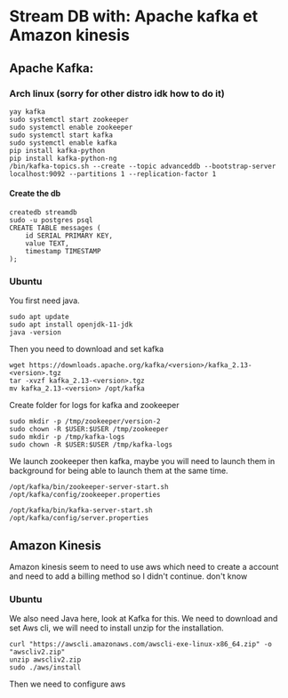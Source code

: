 # Stream DB with: Apache kafka et Amazon kinesis

## Apache Kafka:

### Arch linux (sorry for other distro idk how to do it)

```
yay kafka
sudo systemctl start zookeeper
sudo systemctl enable zookeeper
sudo systemctl start kafka
sudo systemctl enable kafka
pip install kafka-python
pip install kafka-python-ng
/bin/kafka-topics.sh --create --topic advanceddb --bootstrap-server localhost:9092 --partitions 1 --replication-factor 1
```

#### Create the db

```
createdb streamdb
sudo -u postgres psql
CREATE TABLE messages (
    id SERIAL PRIMARY KEY,
    value TEXT,
    timestamp TIMESTAMP
);
```
### Ubuntu
You first need java. 

```
sudo apt update
sudo apt install openjdk-11-jdk
java -version
```
Then you need to download and set kafka

```
wget https://downloads.apache.org/kafka/<version>/kafka_2.13-<version>.tgz
tar -xvzf kafka_2.13-<version>.tgz
mv kafka_2.13-<version> /opt/kafka
```
Create folder for logs for kafka and zookeeper
```
sudo mkdir -p /tmp/zookeeper/version-2
sudo chown -R $USER:$USER /tmp/zookeeper
sudo mkdir -p /tmp/kafka-logs
sudo chown -R $USER:$USER /tmp/kafka-logs
```
We launch zookeeper then kafka, maybe you will need to launch them in background for being able to launch them at the same time.
```
/opt/kafka/bin/zookeeper-server-start.sh /opt/kafka/config/zookeeper.properties

/opt/kafka/bin/kafka-server-start.sh /opt/kafka/config/server.properties
```
## Amazon Kinesis
Amazon kinesis seem to need to use aws which need to create a account and need to add a billing method so I didn't continue. don't know 
### Ubuntu
We also need Java here, look at Kafka for this.
We need to download and set Aws cli, we will need to install unzip for the installation.

```
curl "https://awscli.amazonaws.com/awscli-exe-linux-x86_64.zip" -o "awscliv2.zip"
unzip awscliv2.zip
sudo ./aws/install
```
Then we need to configure aws 
